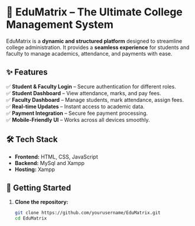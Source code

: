 # 🏫 EduMatrix – The Ultimate College Management System  

EduMatrix is a **dynamic and structured platform** designed to streamline college administration. It provides a **seamless experience** for students and faculty to manage academics, attendance, and payments with ease.  

## ✨ Features  
✅ **Student & Faculty Login** – Secure authentication for different roles.  
✅ **Student Dashboard** – View attendance, marks, and pay fees.  
✅ **Faculty Dashboard** – Manage students, mark attendance, assign fees.  
✅ **Real-time Updates** – Instant access to academic data.  
✅ **Payment Integration** – Secure fee payment processing.  
✅ **Mobile-Friendly UI** – Works across all devices smoothly.  

## 🛠️ Tech Stack  
- **Frontend:** HTML, CSS, JavaScript  
- **Backend:** MySql and Xampp  
- **Hosting:** Xampp  

## 🚀 Getting Started  
1. **Clone the repository:**  
   ```bash
   git clone https://github.com/yourusername/EduMatrix.git
   cd EduMatrix
